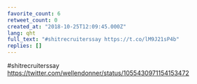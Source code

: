 ```yaml
---
favorite_count: 6
retweet_count: 0
created_at: "2018-10-25T12:09:45.000Z"
lang: qht
full_text: "#shitrecruiterssay https://t.co/lM9J21sP4b"
replies: []
---
```


#shitrecruiterssay <https://twitter.com/wellendonner/status/1055430971154153472>
